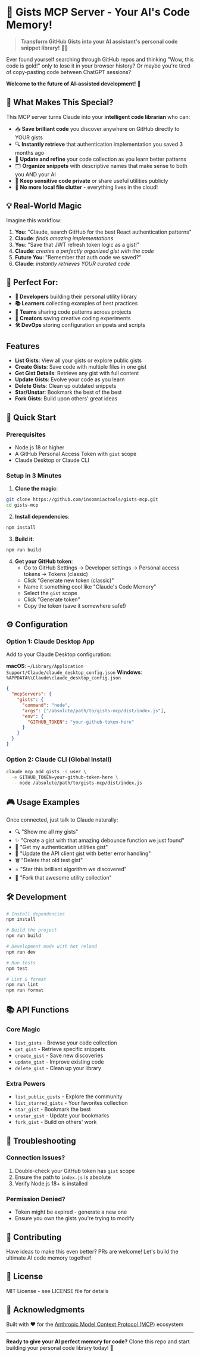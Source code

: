 # 🚀 Gists MCP Server - Your AI's Code Memory!

> **Transform GitHub Gists into your AI assistant's personal code snippet library!** 🧠💾

Ever found yourself searching through GitHub repos and thinking "Wow, this code is gold!" only to lose it in your browser history? Or maybe you're tired of copy-pasting code between ChatGPT sessions? 

**Welcome to the future of AI-assisted development!** 🎉

## 🌟 What Makes This Special?

This MCP server turns Claude into your **intelligent code librarian** who can:
- 📥 **Save brilliant code** you discover anywhere on GitHub directly to YOUR gists
- 🔍 **Instantly retrieve** that authentication implementation you saved 3 months ago
- 📝 **Update and refine** your code collection as you learn better patterns
- 🗂️ **Organize snippets** with descriptive names that make sense to both you AND your AI
- 🔐 **Keep sensitive code private** or share useful utilities publicly
- 🚫 **No more local file clutter** - everything lives in the cloud!

## 💡 Real-World Magic

Imagine this workflow:
1. **You**: "Claude, search GitHub for the best React authentication patterns"
2. **Claude**: *finds amazing implementations*
3. **You**: "Save that JWT refresh token logic as a gist!"
4. **Claude**: *creates a perfectly organized gist with the code*
5. **Future You**: "Remember that auth code we saved?"
6. **Claude**: *instantly retrieves YOUR curated code*

## 🎯 Perfect For:

- **🔧 Developers** building their personal utility library
- **📚 Learners** collecting examples of best practices
- **🏢 Teams** sharing code patterns across projects
- **🎨 Creators** saving creative coding experiments
- **🛠️ DevOps** storing configuration snippets and scripts

## Features

- **List Gists**: View all your gists or explore public gists
- **Create Gists**: Save code with multiple files in one gist
- **Get Gist Details**: Retrieve any gist with full content
- **Update Gists**: Evolve your code as you learn
- **Delete Gists**: Clean up outdated snippets
- **Star/Unstar**: Bookmark the best of the best
- **Fork Gists**: Build upon others' great ideas

## 🚀 Quick Start

### Prerequisites

- Node.js 18 or higher
- A GitHub Personal Access Token with `gist` scope
- Claude Desktop or Claude CLI

### Setup in 3 Minutes

1. **Clone the magic**:
```bash
git clone https://github.com/insomniactools/gists-mcp.git
cd gists-mcp
```

2. **Install dependencies**:
```bash
npm install
```

3. **Build it**:
```bash
npm run build
```

4. **Get your GitHub token**:
   - Go to GitHub Settings → Developer settings → Personal access tokens → Tokens (classic)
   - Click "Generate new token (classic)"
   - Name it something cool like "Claude's Code Memory"
   - Select the `gist` scope
   - Click "Generate token"
   - Copy the token (save it somewhere safe!)

## ⚙️ Configuration

### Option 1: Claude Desktop App

Add to your Claude Desktop configuration:

**macOS**: `~/Library/Application Support/Claude/claude_desktop_config.json`
**Windows**: `%APPDATA%\Claude\claude_desktop_config.json`

```json
{
  "mcpServers": {
    "gists": {
      "command": "node",
      "args": ["/absolute/path/to/gists-mcp/dist/index.js"],
      "env": {
        "GITHUB_TOKEN": "your-github-token-here"
      }
    }
  }
}
```

### Option 2: Claude CLI (Global Install)

```bash
claude mcp add gists -s user \
  -e GITHUB_TOKEN=your-github-token-here \
  -- node /absolute/path/to/gists-mcp/dist/index.js
```

## 🎮 Usage Examples

Once connected, just talk to Claude naturally:

- 🔍 "Show me all my gists"
- ✨ "Create a gist with that amazing debounce function we just found"
- 📖 "Get my authentication utilities gist"
- 🔄 "Update the API client gist with better error handling"
- 🗑️ "Delete that old test gist"
- ⭐ "Star this brilliant algorithm we discovered"
- 🔀 "Fork that awesome utility collection"

## 🛠️ Development

```bash
# Install dependencies
npm install

# Build the project
npm run build

# Development mode with hot reload
npm run dev

# Run tests
npm test

# Lint & format
npm run lint
npm run format
```

## 📚 API Functions

### Core Magic
- `list_gists` - Browse your code collection
- `get_gist` - Retrieve specific snippets
- `create_gist` - Save new discoveries
- `update_gist` - Improve existing code
- `delete_gist` - Clean up your library

### Extra Powers
- `list_public_gists` - Explore the community
- `list_starred_gists` - Your favorites collection
- `star_gist` - Bookmark the best
- `unstar_gist` - Update your bookmarks
- `fork_gist` - Build on others' work

## 🐛 Troubleshooting

### Connection Issues?
1. Double-check your GitHub token has `gist` scope
2. Ensure the path to `index.js` is absolute
3. Verify Node.js 18+ is installed

### Permission Denied?
- Token might be expired - generate a new one
- Ensure you own the gists you're trying to modify

## 🤝 Contributing

Have ideas to make this even better? PRs are welcome! Let's build the ultimate AI code memory together!

## 📜 License

MIT License - see LICENSE file for details

## 🙏 Acknowledgments

Built with ❤️ for the [Anthropic Model Context Protocol (MCP)](https://modelcontextprotocol.io/) ecosystem

---

**Ready to give your AI perfect memory for code?** Clone this repo and start building your personal code library today! 🚀